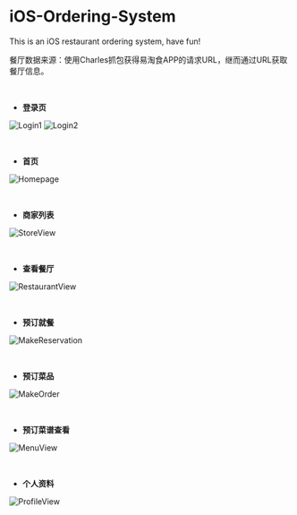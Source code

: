 # iOS-Ordering-System
This is an iOS restaurant ordering system, have fun!

餐厅数据来源：使用Charles抓包获得易淘食APP的请求URL，继而通过URL获取餐厅信息。

&ensp;

- **登录页**

![Login1](https://github.com/fawks96/iOS-Ordering-System/blob/master/Demo%20pictures/Login1.jpg)
![Login2](https://github.com/fawks96/iOS-Ordering-System/blob/master/Demo%20pictures/Login2.jpg)

&ensp;

- **首页**

![Homepage](https://github.com/fawks96/iOS-Ordering-System/blob/master/Demo%20pictures/Homepage.png)

&ensp;

- **商家列表**

![StoreView](https://github.com/fawks96/iOS-Ordering-System/blob/master/Demo%20pictures/StoreView.png)

&ensp;

- **查看餐厅**

![RestaurantView](https://github.com/fawks96/iOS-Ordering-System/blob/master/Demo%20pictures/RestaurantView.png)

&ensp;

- **预订就餐**

![MakeReservation](https://github.com/fawks96/iOS-Ordering-System/blob/master/Demo%20pictures/MakeReservation.png)

&ensp;

- **预订菜品**

![MakeOrder](https://github.com/fawks96/iOS-Ordering-System/blob/master/Demo%20pictures/MakeOrder.png)

&ensp;

- **预订菜谱查看**

![MenuView](https://github.com/fawks96/iOS-Ordering-System/blob/master/Demo%20pictures/MenuView.png)

&ensp;

- **个人资料**

![ProfileView](https://github.com/fawks96/iOS-Ordering-System/blob/master/Demo%20pictures/ProfileView.png)
